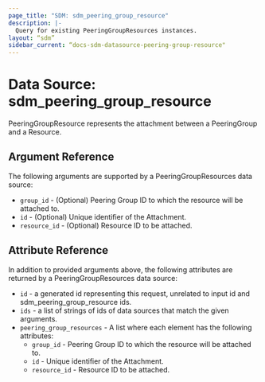 ```yaml
---
page_title: "SDM: sdm_peering_group_resource"
description: |-
  Query for existing PeeringGroupResources instances.
layout: “sdm”
sidebar_current: “docs-sdm-datasource-peering-group-resource"
---
```

# Data Source: sdm_peering_group_resource

PeeringGroupResource represents the attachment between a PeeringGroup and a Resource.
## Argument Reference
The following arguments are supported by a PeeringGroupResources data source:
* `group_id` - (Optional) Peering Group ID to which the resource will be attached to.
* `id` - (Optional) Unique identifier of the Attachment.
* `resource_id` - (Optional) Resource ID to be attached.
## Attribute Reference
In addition to provided arguments above, the following attributes are returned by a PeeringGroupResources data source:
* `id` - a generated id representing this request, unrelated to input id and sdm_peering_group_resource ids.
* `ids` - a list of strings of ids of data sources that match the given arguments.
* `peering_group_resources` - A list where each element has the following attributes:
	* `group_id` - Peering Group ID to which the resource will be attached to.
	* `id` - Unique identifier of the Attachment.
	* `resource_id` - Resource ID to be attached.
